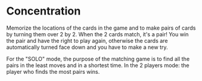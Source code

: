 # Concentration

Memorize the locations of the cards in the game and to make pairs of cards by turning them over 2 by 2. When the 2 cards match, it's a pair! You win the pair and have the right to play again, otherwise the cards are automatically turned face down and you have to make a new try.

For the "SOLO" mode, the purpose of the matching game is to find all the pairs in the least moves and in a shortest time.
In the 2 players mode: the player who finds the most pairs wins.
